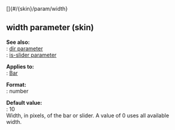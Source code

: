 []{#/{skin}/param/width}    
## width parameter (skin)    
**See also:**    
:   [dir parameter](/ref/%7Bskin%7D/param/dir)    
:   [is-slider parameter](/ref/%7Bskin%7D/param/is-slider)    
<!-- -->    
**Applies to:**    
:   [Bar](/ref/%7Bskin%7D/control/bar)    
<!-- -->    
**Format:**    
:   number    
<!-- -->    
**Default value:**    
:   10    
Width, in pixels, of the bar or slider. A value of 0 uses all available    
width.  